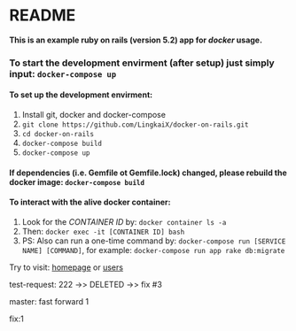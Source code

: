 # README
**This is an example ruby on rails (version 5.2) app for *docker* usage.**

### To start the development envirment (after setup) just simply input: `docker-compose up`

#### To set up the development envirment:
1. Install git, docker and docker-compose
2. `git clone https://github.com/LingkaiX/docker-on-rails.git`
3. `cd docker-on-rails`
4. `docker-compose build`
5. `docker-compose up`

#### If dependencies (i.e. Gemfile ot Gemfile.lock) changed, please rebuild the docker image: `docker-compose build`

#### To interact with the alive docker container:
1. Look for the *CONTAINER ID* by: `docker container ls -a`
2. Then: `docker exec -it [CONTAINER ID] bash`
3. PS: Also can run a one-time command by: `docker-compose run [SERVICE NAME] [COMMAND]`, for example: `docker-compose run app rake db:migrate`

Try to visit: [homepage](http://localhost:3000) or [users](http://localhost:3000/users)



test-request: 222  ->> DELETED  ->> fix #3

master: fast forward 1

fix:1
